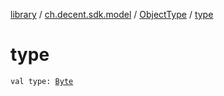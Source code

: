 [library](../../index.md) / [ch.decent.sdk.model](../index.md) / [ObjectType](index.md) / [type](./type.md)

# type

`val type: `[`Byte`](https://kotlinlang.org/api/latest/jvm/stdlib/kotlin/-byte/index.html)
